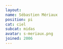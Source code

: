 ```yaml
---
layout:
name: Sébastien Mériaux
position: pi
cat: ciel
subcat: midas
avatar: s-meriaux.png
joined: 2006
---
```


